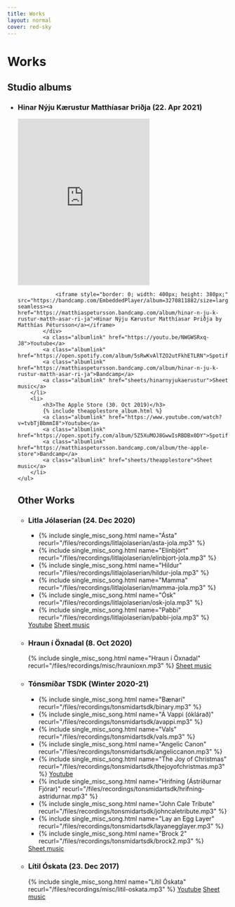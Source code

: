 ```yaml
---
title: Works
layout: normal
cover: red-sky
---
```


<h1>Works</h1>
<div class="allworks">

<div class="albums">
	<h2>Studio albums</h2>
	<ul>
		<li>
			<h3>Hinar Nýju Kærustur Matthíasar Þriðja (22. Apr 2021)</h3>
			<div class="vinylout hnkalbum">
				<iframe src="https://open.spotify.com/embed/album/5sRwKvAlTZO2utFkhETLRN" width="300" height="380" frameborder="0" allowtransparency="true" allow="encrypted-media"></iframe>

				<iframe style="border: 0; width: 400px; height: 380px;" src="https://bandcamp.com/EmbeddedPlayer/album=3270811882/size=large/bgcol=ffffff/linkcol=0687f5/artwork=small/transparent=true/" seamless><a href="https://matthiaspetursson.bandcamp.com/album/hinar-n-ju-k-rustur-matth-asar-ri-ja">Hinar Nýju Kærustur Matthíasar Þriðja by Matthías Pétursson</a></iframe>
			</div>
			<a class="albumlink" href="https://youtu.be/NWGWSRxq-J8">Youtube</a>
			<a class="albumlink" href="https://open.spotify.com/album/5sRwKvAlTZO2utFkhETLRN">Spotify</a>
			<a class="albumlink" href="https://matthiaspetursson.bandcamp.com/album/hinar-n-ju-k-rustur-matth-asar-ri-ja">Bandcamp</a>
			<a class="albumlink" href="sheets/hinarnyjukaerustur">Sheet music</a>
		</li>
		<li>
			<h3>The Apple Store (30. Oct 2019)</h3>
			{% include theapplestore_album.html %}
			<a class="albumlink" href="https://www.youtube.com/watch?v=tvbTjBbmmI8">Youtube</a>
			<a class="albumlink" href="https://open.spotify.com/album/5Z5XuMOJ8GwwIsRBDBx0DY">Spotify</a>
			<a class="albumlink" href="https://matthiaspetursson.bandcamp.com/album/the-apple-store">Bandcamp</a>
			<a class="albumlink" href="sheets/theapplestore">Sheet music</a>
		</li>
	</ul>
</div>

<div class="misc">
	<h2>Other Works</h2>
	<ul class="misclist">
		<li>
			<h3>Litla Jólaserían (24. Dec 2020)</h3>
			<ul class="miscalbum">
				<li>{% include single_misc_song.html 
						name="Ásta" 
						recurl="/files/recordings/litlajolaserian/asta-jola.mp3"
					%}</li>
				<li>{% include single_misc_song.html 
						name="Elínbjört" 
						recurl="/files/recordings/litlajolaserian/elinbjort-jola.mp3"
					%}</li>
				<li>{% include single_misc_song.html 
						name="Hildur" 
						recurl="/files/recordings/litlajolaserian/hildur-jola.mp3"
					%}</li>
				<li>{% include single_misc_song.html 
						name="Mamma" 
						recurl="/files/recordings/litlajolaserian/mamma-jola.mp3"
					%}</li>
				<li>{% include single_misc_song.html 
						name="Ósk" 
						recurl="/files/recordings/litlajolaserian/osk-jola.mp3"
					%}</li>
				<li>{% include single_misc_song.html 
						name="Pabbi" 
						recurl="/files/recordings/litlajolaserian/pabbi-jola.mp3"
					%}</li>
			</ul>
			<a class="albumlink" href="https://www.youtube.com/watch?v=18EFC-M1pWA&list=PLQ7zN7BEt16Q0rZHiFWTmqjdKNqVgAYam">Youtube</a>
			<a class="albumlink" href="sheets/litlajolaserian">Sheet music</a>
		</li>
		<li class="singlemisclistitem">
			<h3>Hraun í Öxnadal (8. Oct 2020)</h3>
			{% include single_misc_song.html 
				name="Hraun í Öxnadal" 
				recurl="/files/recordings/misc/hraunioxn.mp3"
			%}
			<a class="albumlink" href="files/sheetmusic/misc/hraunioxn.pdf">Sheet music</a>
		</li>
		<li>
			<h3>Tónsmíðar TSDK (Winter 2020-21)</h3>
			<ul class="miscalbum">
				<li class="centersmallname">{% include single_misc_song.html 
						name="Bænarí" 
						recurl="/files/recordings/tonsmidartsdk/binary.mp3"
					%}</li>
				<li>{% include single_misc_song.html 
						name="Á Vappi (óklárað)" 
						recurl="/files/recordings/tonsmidartsdk/avappi.mp3"
					%}</li>
				<li class="centersmallname">{% include single_misc_song.html 
						name="Vals" 
						recurl="/files/recordings/tonsmidartsdk/vals.mp3"
					%}</li>
				<li>{% include single_misc_song.html 
						name="Angelic Canon" 
						recurl="/files/recordings/tonsmidartsdk/angeliccanon.mp3"
					%}</li>
				<li>{% include single_misc_song.html 
						name="The Joy of Christmas" 
						recurl="/files/recordings/tonsmidartsdk/thejoyofchristmas.mp3"
					%}
					<a class="albumlink" href="https://www.youtube.com/watch?v=Wgy9IoFDxTQ">Youtube</a>
					</li>
				<li>{% include single_misc_song.html 
						name="Hrifning (Ástríðurnar Fjórar)" 
						recurl="/files/recordings/tonsmidartsdk/hrifning-astridurnar.mp3"
					%}</li>
				<li>{% include single_misc_song.html 
						name="John Cale Tribute" 
						recurl="/files/recordings/tonsmidartsdk/johncaletribute.mp3"
					%}</li>
				<li>{% include single_misc_song.html 
						name="Lay an Egg Layer" 
						recurl="/files/recordings/tonsmidartsdk/layanegglayer.mp3"
					%}</li>
				<li class="centersmallname">{% include single_misc_song.html 
						name="Brock 2" 
						recurl="/files/recordings/tonsmidartsdk/brock2.mp3"
					%}</li>
			</ul>
			<a class="albumlink" href="sheets/tonsmidartsdk">Sheet music</a>
		</li>
		<li class="singlemisclistitem">
			<h3>Lítil Óskata (23. Dec 2017)</h3>
			{% include single_misc_song.html 
				name="Lítil Óskata" 
				recurl="/files/recordings/misc/litil-oskata.mp3"
			%}
			<a class="albumlink" href="https://www.youtube.com/watch?v=ZDFHr3ubVUE">Youtube</a>
			<a class="albumlink" href="files/sheetmusic/misc/litil-oskata.pdf">Sheet music</a>
		</li>
	</ul>
</div>

</div>
